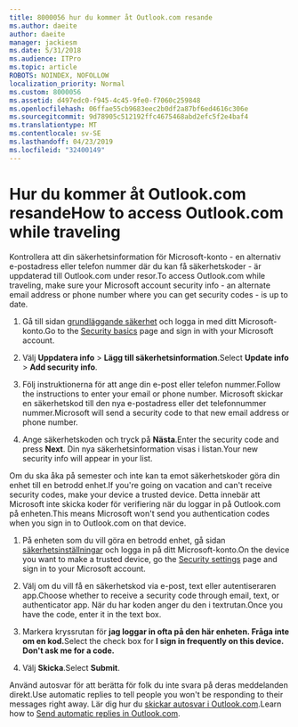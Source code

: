 ```yaml
---
title: 8000056 hur du kommer åt Outlook.com resande
ms.author: daeite
author: daeite
manager: jackiesm
ms.date: 5/31/2018
ms.audience: ITPro
ms.topic: article
ROBOTS: NOINDEX, NOFOLLOW
localization_priority: Normal
ms.custom: 8000056
ms.assetid: d497edc0-f945-4c45-9fe0-f7060c259848
ms.openlocfilehash: 06ffae55cb9683eec2b0df2a87bf6ed4616c306e
ms.sourcegitcommit: 9d78905c512192ffc4675468abd2efc5f2e4baf4
ms.translationtype: MT
ms.contentlocale: sv-SE
ms.lasthandoff: 04/23/2019
ms.locfileid: "32400149"
---
```

# <a name="how-to-access-outlookcom-while-traveling"></a><span data-ttu-id="04626-102">Hur du kommer åt Outlook.com resande</span><span class="sxs-lookup"><span data-stu-id="04626-102">How to access Outlook.com while traveling</span></span>

<span data-ttu-id="04626-103">Kontrollera att din säkerhetsinformation för Microsoft-konto - en alternativ e-postadress eller telefon nummer där du kan få säkerhetskoder - är uppdaterad till Outlook.com under resor.</span><span class="sxs-lookup"><span data-stu-id="04626-103">To access Outlook.com while traveling, make sure your Microsoft account security info - an alternate email address or phone number where you can get security codes - is up to date.</span></span>
  
1. <span data-ttu-id="04626-104">Gå till sidan [grundläggande säkerhet](https://go.microsoft.com/fwlink/p/?linkid=842325) och logga in med ditt Microsoft-konto.</span><span class="sxs-lookup"><span data-stu-id="04626-104">Go to the [Security basics](https://go.microsoft.com/fwlink/p/?linkid=842325) page and sign in with your Microsoft account.</span></span> 
    
2. <span data-ttu-id="04626-105">Välj **Uppdatera info** \> **Lägg till säkerhetsinformation**.</span><span class="sxs-lookup"><span data-stu-id="04626-105">Select **Update info** \> **Add security info**.</span></span> 
    
3. <span data-ttu-id="04626-106">Följ instruktionerna för att ange din e-post eller telefon nummer.</span><span class="sxs-lookup"><span data-stu-id="04626-106">Follow the instructions to enter your email or phone number.</span></span> <span data-ttu-id="04626-107">Microsoft skickar en säkerhetskod till den nya e-postadress eller det telefonnummer nummer.</span><span class="sxs-lookup"><span data-stu-id="04626-107">Microsoft will send a security code to that new email address or phone number.</span></span>
    
4. <span data-ttu-id="04626-108">Ange säkerhetskoden och tryck på **Nästa**.</span><span class="sxs-lookup"><span data-stu-id="04626-108">Enter the security code and press **Next**.</span></span> <span data-ttu-id="04626-109">Din nya säkerhetsinformation visas i listan.</span><span class="sxs-lookup"><span data-stu-id="04626-109">Your new security info will appear in your list.</span></span> 
    
<span data-ttu-id="04626-110">Om du ska åka på semester och inte kan ta emot säkerhetskoder göra din enhet till en betrodd enhet.</span><span class="sxs-lookup"><span data-stu-id="04626-110">If you're going on vacation and can't receive security codes, make your device a trusted device.</span></span> <span data-ttu-id="04626-111">Detta innebär att Microsoft inte skicka koder för verifiering när du loggar in på Outlook.com på enheten.</span><span class="sxs-lookup"><span data-stu-id="04626-111">This means Microsoft won't send you authentication codes when you sign in to Outlook.com on that device.</span></span>
  
1. <span data-ttu-id="04626-112">På enheten som du vill göra en betrodd enhet, gå sidan [säkerhetsinställningar](https://go.microsoft.com/fwlink/p/?linkid=2002000&amp;clcid=0x409) och logga in på ditt Microsoft-konto.</span><span class="sxs-lookup"><span data-stu-id="04626-112">On the device you want to make a trusted device, go the [Security settings](https://go.microsoft.com/fwlink/p/?linkid=2002000&amp;clcid=0x409) page and sign in to your Microsoft account.</span></span> 
    
2. <span data-ttu-id="04626-113">Välj om du vill få en säkerhetskod via e-post, text eller autentiseraren app.</span><span class="sxs-lookup"><span data-stu-id="04626-113">Choose whether to receive a security code through email, text, or authenticator app.</span></span> <span data-ttu-id="04626-114">När du har koden anger du den i textrutan.</span><span class="sxs-lookup"><span data-stu-id="04626-114">Once you have the code, enter it in the text box.</span></span>
    
3. <span data-ttu-id="04626-115">Markera kryssrutan för **jag loggar in ofta på den här enheten. Fråga inte om en kod.**</span><span class="sxs-lookup"><span data-stu-id="04626-115">Select the check box for **I sign in frequently on this device. Don't ask me for a code.**</span></span>
    
4. <span data-ttu-id="04626-116">Välj **Skicka**.</span><span class="sxs-lookup"><span data-stu-id="04626-116">Select **Submit**.</span></span> 
    
<span data-ttu-id="04626-117">Använd autosvar för att berätta för folk du inte svara på deras meddelanden direkt.</span><span class="sxs-lookup"><span data-stu-id="04626-117">Use automatic replies to tell people you won't be responding to their messages right away.</span></span> <span data-ttu-id="04626-118">Lär dig hur du [skickar autosvar i Outlook.com](https://go.microsoft.com/fwlink/p/?linkid=2002100&amp;clcid=0x409).</span><span class="sxs-lookup"><span data-stu-id="04626-118">Learn how to [Send automatic replies in Outlook.com](https://go.microsoft.com/fwlink/p/?linkid=2002100&amp;clcid=0x409).</span></span>
  

